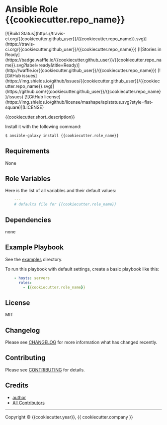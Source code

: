 # Ansible Role {{cookiecutter.repo_name}}

<span class="badges" align="center">
[![Build Status](https://travis-ci.org/{{cookiecutter.github_user}}/{{cookiecutter.repo_name}}.svg)](https://travis-ci.org/{{cookiecutter.github_user}}/{{cookiecutter.repo_name}})
[![Stories in Ready](https://badge.waffle.io/{{cookiecutter.github_user}}/{{cookiecutter.repo_name}}.svg?label=ready&title=Ready)](http://waffle.io/{{cookiecutter.github_user}}/{{cookiecutter.repo_name}})
[![GitHub issues](https://img.shields.io/github/issues/{{cookiecutter.github_user}}/{{cookiecutter.repo_name}}.svg)](https://github.com/{{cookiecutter.github_user}}/{{cookiecutter.repo_name}}/issues)
[![GitHub license](https://img.shields.io/github/license/mashape/apistatus.svg?style=flat-square)](LICENSE)
</span>


{{cookiecutter.short_description}}

Install it with the following command:

```bash
$ ansible-galaxy install {{cookiecutter.role_name}}

```
Requirements
------------

None



## Role Variables

Here is the list of all variables and their default values:

```yaml
    ---
    # defaults file for {{cookiecutter.role_name}}
```


## Dependencies

none

## Example Playbook

See the [examples](./examples/) directory.

To run this playbook with default settings, create a basic playbook like this:

```yaml
    - hosts: servers
      roles:
        - {{cookiecutter.role_name}}
```


## License

MIT

## Changelog

Please see [CHANGELOG](CHANGELOG.md) for more information what has changed recently.

## Contributing

Please see [CONTRIBUTING](CONTRIBUTING.md) for details.

## Credits

- [author][link-author]
- [All Contributors][link-contributors]


---
Copyright © {{cookiecutter.year}}, {{ cookiecutter.company }}

<!-- Other -->

[link-author]: {{github_author}}
[link-contributors]: contributors